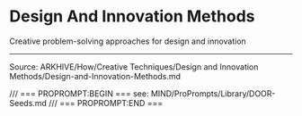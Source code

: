 # Design And Innovation Methods

Creative problem-solving approaches for design and innovation

---
Source: ARKHIVE/How/Creative Techniques/Design and Innovation Methods/Design-and-Innovation-Methods.md

/// === PROPROMPT:BEGIN ===
see: MIND/ProPrompts/Library/DOOR-Seeds.md
/// === PROPROMPT:END ===
